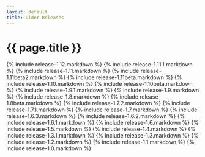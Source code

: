 ```yaml
---
layout: default
title: Older Releases
---
```

# {{ page.title }}

{% include release-1.12.markdown %}
{% include release-1.11.1.markdown %}
{% include release-1.11.markdown %}
{% include release-1.11beta2.markdown %}
{% include release-1.11beta.markdown %}
{% include release-1.10.markdown %}
{% include release-1.10beta.markdown %}
{% include release-1.9.1.markdown %}
{% include release-1.9.markdown %}
{% include release-1.8.markdown %}
{% include release-1.8beta.markdown %}
{% include release-1.7.2.markdown %}
{% include release-1.7.1.markdown %}
{% include release-1.7.markdown %}
{% include release-1.6.3.markdown %}
{% include release-1.6.2.markdown %}
{% include release-1.6.1.markdown %}
{% include release-1.6.markdown %}
{% include release-1.5.markdown %}
{% include release-1.4.markdown %}
{% include release-1.3.1.markdown %}
{% include release-1.3.markdown %}
{% include release-1.2.markdown %}
{% include release-1.1.markdown %}
{% include release-1.0.markdown %}
